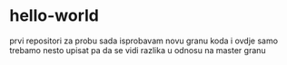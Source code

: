 # hello-world
prvi repositori za probu
sada isprobavam novu granu koda i ovdje samo trebamo nesto upisat pa da se vidi razlika u odnosu na master granu 
